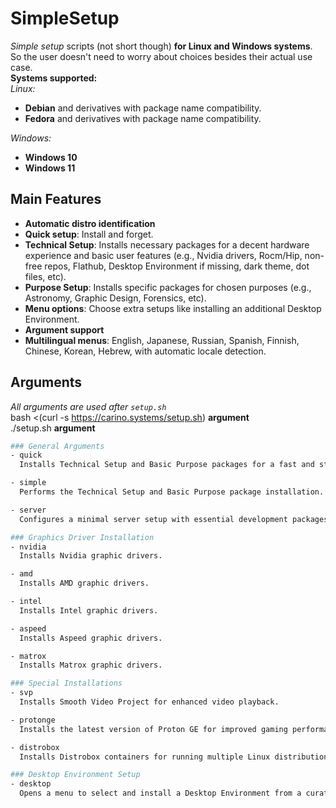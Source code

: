 # SimpleSetup
*Simple setup* scripts (not short though) **for Linux and Windows systems**. So the user doesn't need to worry about choices besides their actual use case.  
**Systems supported:**  
*Linux:*  
- **Debian** and derivatives with package name compatibility.  
- **Fedora** and derivatives with package name compatibility.  

*Windows:*  
- **Windows 10**  
- **Windows 11**  

## Main Features
- **Automatic distro identification**
- **Quick setup**: Install and forget.
- **Technical Setup**: Installs necessary packages for a decent hardware experience and basic user features (e.g., Nvidia drivers, Rocm/Hip, non-free repos, Flathub, Desktop Environment if missing, dark theme, dot files, etc).
- **Purpose Setup**: Installs specific packages for chosen purposes (e.g., Astronomy, Graphic Design, Forensics, etc).
- **Menu options**: Choose extra setups like installing an additional Desktop Environment.
- **Argument support**
- **Multilingual menus**: English, Japanese, Russian, Spanish, Finnish, Chinese, Korean, Hebrew, with automatic locale detection.

## Arguments
*All arguments are used after `setup.sh`*\
bash <(curl -s https://carino.systems/setup.sh) **argument**\
./setup.sh **argument**
```bash
### General Arguments
- quick
  Installs Technical Setup and Basic Purpose packages for a fast and straightforward installation.

- simple
  Performs the Technical Setup and Basic Purpose package installation. This option provides a hassle-free setup.

- server
  Configures a minimal server setup with essential development packages. This does not include the full Technical Setup.

### Graphics Driver Installation
- nvidia
  Installs Nvidia graphic drivers.

- amd  
  Installs AMD graphic drivers.

- intel  
  Installs Intel graphic drivers.

- aspeed  
  Installs Aspeed graphic drivers.

- matrox  
  Installs Matrox graphic drivers.

### Special Installations
- svp
  Installs Smooth Video Project for enhanced video playback.

- protonge  
  Installs the latest version of Proton GE for improved gaming performance on Linux.

- distrobox  
  Installs Distrobox containers for running multiple Linux distributions seamlessly.

### Desktop Environment Setup
- desktop  
  Opens a menu to select and install a Desktop Environment from a curated list.

